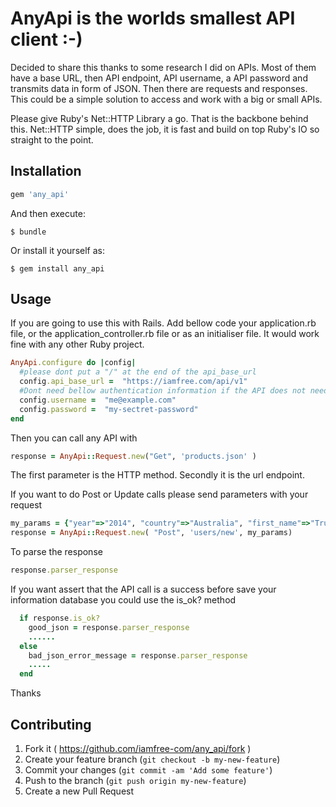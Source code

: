 # AnyApi is  the worlds smallest API client :-)

Decided to share this thanks to some research I did on APIs. Most of them have a base URL, then API endpoint, API username, a API password and transmits data in form of JSON. Then there are requests and responses. This could be a simple solution to access and work with a big or small APIs.

Please give Ruby's Net::HTTP Library a go. That is the backbone behind this.  Net::HTTP simple, does the job, it is fast and build on top Ruby's IO so straight to the point.

## Installation


```ruby
gem 'any_api'
```

And then execute:

    $ bundle

Or install it yourself as:

    $ gem install any_api

## Usage


If you are going to use this with Rails. Add bellow code your application.rb file, or the application_controller.rb file or as an initialiser file. It would work fine with any other Ruby project.

```ruby
AnyApi.configure do |config|
  #please dont put a "/" at the end of the api_base_url
  config.api_base_url =  "https://iamfree.com/api/v1"
  #Dont need bellow authentication information if the API does not need username and password  
  config.username =  "me@example.com"
  config.password =  "my-sectret-password"
end
```

Then you can call any API with  

```ruby
response = AnyApi::Request.new("Get", 'products.json' )
```

The first parameter is the HTTP method. Secondly it is the url endpoint.

If you want to do Post or Update calls please send parameters with your request


```ruby
my_params = {"year"=>"2014", "country"=>"Australia", "first_name"=>"True", "last_name"=>"Colours"}
response = AnyApi::Request.new( "Post", 'users/new', my_params)
```

To parse the response

```ruby
response.parser_response
```


If you want assert that the API call is a success before save your information database you could use the is_ok? method

```ruby
  if response.is_ok?
    good_json = response.parser_response
    ......
  else
    bad_json_error_message = response.parser_response
    .....
  end


```




Thanks


## Contributing

1. Fork it ( https://github.com/iamfree-com/any_api/fork )
2. Create your feature branch (`git checkout -b my-new-feature`)
3. Commit your changes (`git commit -am 'Add some feature'`)
4. Push to the branch (`git push origin my-new-feature`)
5. Create a new Pull Request
